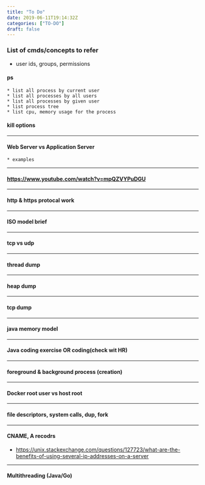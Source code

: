 ```yaml
---
title: "To Do"
date: 2019-06-11T19:14:32Z
categories: ["TO-DO"]
draft: false
---
```


### List of cmds/concepts to refer

* user ids, groups, permissions

#### ps
    * list all process by current user
    * list all processes by all users
    * list all processes by given user
    * list process tree
    * list cpu, memory usage for the process

#### kill options
---
#### Web Server vs Application Server
    * examples
---
#### https://www.youtube.com/watch?v=mpQZVYPuDGU
---
####   http & https protocal work
---
####   ISO model brief
---
####  tcp vs udp
---
####  thread dump
---
####  heap dump
---
####  tcp dump
---
####  java memory model
---
#### Java coding exercise OR coding(check wit HR)
---
####  foreground & background process (creation)
---
#### Docker root user vs host root

---
#### file descriptors, system calls, dup, fork


---
#### CNAME, A recodrs
* https://unix.stackexchange.com/questions/127723/what-are-the-benefits-of-using-several-ip-addresses-on-a-server

---
#### Multithreading (Java/Go)